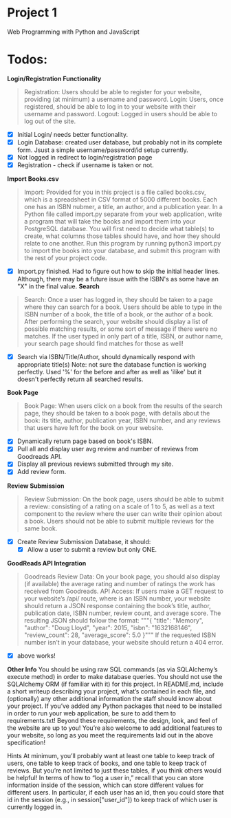 # Project 1

Web Programming with Python and JavaScript

# Todos:
**Login/Registration Functionality**
> Registration: Users should be able to register for your website, providing (at minimum) a username and password.
> Login: Users, once registered, should be able to log in to your website with their username and password.
> Logout: Logged in users should be able to log out of the site.
- [x] Initial Login/ needs better functionality. 
- [x] Login Database: created user database, but probably not in its complete form. Jsust a simple username/password/id setup currently. 
- [x] Not logged in redirect to login/registration page
- [x] Registration - check if username is taken or not. 

**Import Books.csv**
> Import: Provided for you in this project is a file called books.csv, which is a spreadsheet in CSV format of 5000 different books. Each one has an ISBN nubmer, a title, an author, and a publication year. In a Python file called import.py separate from your web application, write a program that will take the books and import them into your PostgreSQL database. You will first need to decide what table(s) to create, what columns those tables should have, and how they should relate to one another. Run this program by running python3 import.py to import the books into your database, and submit this program with the rest of your project code.
- [x] Import.py finished. Had to figure out how to skip the initial header lines. Although, there may be a future issue with the ISBN's as some have an "X" in the final value.
**Search**
> Search: Once a user has logged in, they should be taken to a page where they can search for a book. Users should be able to type in the ISBN number of a book, the title of a book, or the author of a book. After performing the search, your website should display a list of possible matching results, or some sort of message if there were no matches. If the user typed in only part of a title, ISBN, or author name, your search page should find matches for those as well!
- [x] Search via ISBN/Title/Author, should dynamically respond with appropriate title(s) 
Note: not sure the database function is working perfectly. Used '%' for the before and after as well as 'ilike' but it doesn't perfectly return all searched results. 

**Book Page**
> Book Page: When users click on a book from the results of the search page, they should be taken to a book page, with details about the book: its title, author, publication year, ISBN number, and any reviews that users have left for the book on your website.
- [x] Dynamically return page based on book's ISBN. 
- [x] Pull all and display user avg review and number of reviews from Goodreads API.
- [x] Display all previous reviews submitted through my site. 
- [x] Add review form. 

**Review Submission**
> Review Submission: On the book page, users should be able to submit a review: consisting of a rating on a scale of 1 to 5, as well as a text component to the review where the user can write their opinion about a book. Users should not be able to submit multiple reviews for the same book.
- [x] Create Review Submission Database, it should:
    - [x] Allow a user to submit a review but only ONE. 

**GoodReads API Integration**
>Goodreads Review Data: On your book page, you should also display (if available) the average rating and number of ratings the work has received from Goodreads.
>API Access: If users make a GET request to your website’s /api/<isbn> route, where <isbn> is an ISBN number, your website should return a JSON response containing the book’s title, author, publication date, ISBN number, review count, and average score. The resulting JSON should follow the format:
"""{
    "title": "Memory",
    "author": "Doug Lloyd",
    "year": 2015,
    "isbn": "1632168146",
    "review_count": 28,
    "average_score": 5.0
}"""
> If the requested ISBN number isn’t in your database, your website should return a 404 error.
- [x] above works!


**Other Info**
You should be using raw SQL commands (as via SQLAlchemy’s execute method) in order to make database queries. You should not use the SQLAlchemy ORM (if familiar with it) for this project.
In README.md, include a short writeup describing your project, what’s contained in each file, and (optionally) any other additional information the staff should know about your project.
If you’ve added any Python packages that need to be installed in order to run your web application, be sure to add them to requirements.txt!
Beyond these requirements, the design, look, and feel of the website are up to you! You’re also welcome to add additional features to your website, so long as you meet the requirements laid out in the above specification!

Hints
At minimum, you’ll probably want at least one table to keep track of users, one table to keep track of books, and one table to keep track of reviews. But you’re not limited to just these tables, if you think others would be helpful!
In terms of how to “log a user in,” recall that you can store information inside of the session, which can store different values for different users. In particular, if each user has an id, then you could store that id in the session (e.g., in session["user_id"]) to keep track of which user is currently logged in.